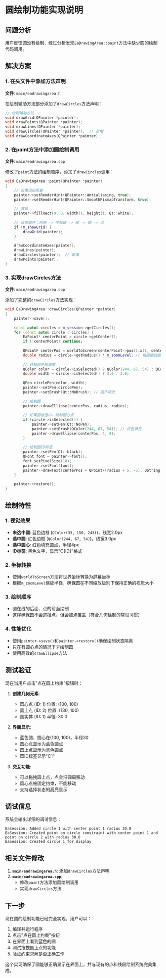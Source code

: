 # 圆绘制功能实现说明

## 问题分析

用户反馈圆没有绘制，经过分析发现`EaDrawingArea::paint`方法中缺少圆的绘制代码调用。

## 解决方案

### 1. 在头文件中添加方法声明

**文件**: `main/eadrawingarea.h`

在绘制辅助方法部分添加了`drawCircles`方法声明：

```cpp
// 绘制辅助方法
void drawGrid(QPainter *painter);
void drawPoints(QPainter *painter);
void drawLines(QPainter *painter);
void drawCircles(QPainter *painter);  // 新增
void drawCoordinateAxes(QPainter *painter);
```

### 2. 在paint方法中添加圆绘制调用

**文件**: `main/eadrawingarea.cpp`

修改了`paint`方法的绘制顺序，添加了`drawCircles`调用：

```cpp
void EaDrawingArea::paint(QPainter *painter)
{
    // 设置渲染质量
    painter->setRenderHint(QPainter::Antialiasing, true);
    painter->setRenderHint(QPainter::SmoothPixmapTransform, true);
    
    // 背景
    painter->fillRect(0, 0, width(), height(), Qt::white);
    
    // 绘制顺序：网格 -> 坐标轴 -> 线 -> 圆 -> 点
    if (m_showGrid) {
        drawGrid(painter);
    }
    
    drawCoordinateAxes(painter);
    drawLines(painter);
    drawCircles(painter);  // 新增
    drawPoints(painter);
}
```

### 3. 实现drawCircles方法

**文件**: `main/eadrawingarea.cpp`

添加了完整的`drawCircles`方法实现：

```cpp
void EaDrawingArea::drawCircles(QPainter *painter)
{
    painter->save();
    
    const auto& circles = m_session->getCircles();
    for (const auto& circle : circles) {
        EaPoint* centerPoint = circle->getCenter();
        if (!centerPoint) continue;
        
        QPointF centerPos = worldToScreen(centerPoint->pos().x(), centerPoint->pos().y());
        double radius = circle->getRadius() * m_zoomLevel; // 根据缩放级别调整半径
        
        // 选择颜色和线宽
        QColor color = circle->isSelected() ? QColor(244, 67, 54) : QColor(33, 150, 243); // 红色或蓝色
        double width = circle->isSelected() ? 3.0 : 2.0;
        
        QPen circlePen(color, width);
        painter->setPen(circlePen);
        painter->setBrush(Qt::NoBrush); // 圆不填充
        
        // 绘制圆
        painter->drawEllipse(centerPos, radius, radius);
        
        // 如果圆被选中，绘制圆心点
        if (circle->isSelected()) {
            painter->setPen(Qt::NoPen);
            painter->setBrush(QColor(244, 67, 54)); // 红色填充
            painter->drawEllipse(centerPos, 4, 4);
        }
        
        // 绘制圆ID标签
        painter->setPen(Qt::black);
        QFont font = painter->font();
        font.setPixelSize(10);
        painter->setFont(font);
        painter->drawText(centerPos + QPointF(radius + 5, -5), QString("C%1").arg(circle->getId()));
    }
    
    painter->restore();
}
```

## 绘制特性

### 1. 视觉效果
- **未选中圆**: 蓝色边框 (`QColor(33, 150, 243)`)，线宽2.0px
- **选中圆**: 红色边框 (`QColor(244, 67, 54)`)，线宽3.0px
- **选中圆心**: 红色填充圆点，半径4px
- **ID标签**: 黑色文字，显示"C{ID}"格式

### 2. 坐标转换
- 使用`worldToScreen`方法将世界坐标转换为屏幕坐标
- 根据`m_zoomLevel`缩放半径，确保圆在不同缩放级别下保持正确的视觉大小

### 3. 绘制顺序
- 圆在线的后面、点的前面绘制
- 这样确保圆不会遮挡点，但会被点覆盖（符合几何绘制的常见习惯）

### 4. 性能优化
- 使用`painter->save()`和`painter->restore()`确保绘制状态隔离
- 只在有圆心点的情况下才绘制圆
- 使用高效的`drawEllipse`方法

## 测试验证

现在当用户点击"点在圆上约束"按钮时：

1. **创建几何元素**:
   - 圆心点 (ID: 1) 位置: (100, 100)
   - 圆上点 (ID: 2) 位置: (130, 100)
   - 圆实体 (ID: 1) 半径: 30.0

2. **界面显示**:
   - 蓝色圆，圆心在(100, 100)，半径30
   - 圆心点显示为蓝色圆点
   - 圆上点显示为蓝色圆点
   - 圆ID标签显示"C1"

3. **交互功能**:
   - 可以拖拽圆上点，点会沿圆周移动
   - 圆心点被固定约束，不能移动
   - 支持选择状态的高亮显示

## 调试信息

系统会输出详细的调试信息：
```
EaSession: Added circle 1 with center point 1 radius 30.0
EaSession: Created point on circle constraint with center point 1 and point on circle 2 with radius 30.0
EaSession: Created circle 1 for display
```

## 相关文件修改

1. **`main/eadrawingarea.h`**: 添加`drawCircles`方法声明
2. **`main/eadrawingarea.cpp`**: 
   - 修改`paint`方法添加圆绘制调用
   - 实现`drawCircles`方法

## 下一步

现在圆的绘制功能已经完全实现，用户可以：
1. 编译并运行程序
2. 点击"点在圆上约束"按钮
3. 在界面上看到蓝色的圆
4. 测试拖拽圆上点的功能
5. 验证约束求解是否正确工作

这个实现确保了圆能够正确显示在界面上，并与现有的点和线段绘制系统完美集成。
